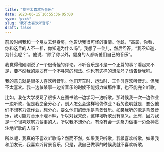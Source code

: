 ```yaml
---
title: "我不太喜欢听音乐"
date: 2023-06-15T16:55:36-05:00
type: "post"
slug: "我不太喜欢听音乐"
draft: false
---
```


前段时间我和一个朋友去健身房，他告诉我很可怪的事情。他说，“高彰，你看，你和这里的人不一样，你知道为什么吗”。我想了一会儿，然后回答，“我不知道，为什么呢？”。他说，“除了你以外，健身的人都听他们自己的音乐”。

我觉得他刚刚说了一个很奇怪的评论。不听音乐是不是一个正常的事？看起来不是，要不然我的朋友有一个不寻常的想法。你也有这样的想法吗？请告诉我吧。

我的意见就是很多人喜欢听音乐。他们开车时、运动时、工作时喜欢听音乐。但我不太喜欢。我一边做某事一边听音乐的时候不能努力做那件事，也不能完全听歌。

比如，我在大学发现了很多人在图书馆一边学习一边听歌。那时候我一次一边作业一边听歌，但是我完全分心了。别人怎么会这样地做作业？我的说明就是，要么他们不想努力做作业，想分心，要么他们的音乐是背景音乐。如果我听的歌是背景音乐，我可能对音乐不理不睬，所以对我来说，这样地听歌没有意义。还有，因为我是一个很喜欢努力做事的人，所以我不想分心。有没有会一边努力做事一边全神贯注地听歌的人吗？

所以呢，我真的不喜欢听歌吗？然而不然。如果我只听歌，我很喜欢听歌。如果我和朋友玩，我喜欢听背景音乐。只是，我自己做事的时候我就不喜欢听歌。
